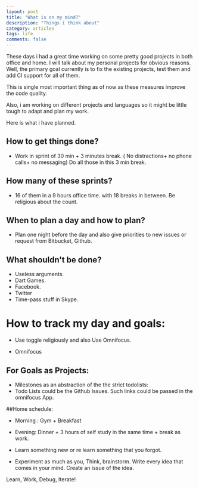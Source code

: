 ```yaml
---
layout: post
title: "What is on my mind?"
description: "Things i think about"
category: articles
tags: life
comments: false
---
```


These days i had a great time working on some pretty good projects in both office and home. I will talk about my personal projects for obvious reasons. 
Well, the primary goal currently is to fix the existing projects, test them and add CI support for all of them. 

This is single most important thing as of now as these measures improve the code quality.

Also, i am working on different projects and languages so it might be little tough to adapt and plan  my work. 

Here is what i have planned.

## How to get things done?
- Work in sprint of 30 min + 3 minutes break. ( No distractions+ no phone calls+ no messaging) Do all those in this 3 min break.

## How many of these sprints?
- 16 of them in a 9 hours office time. with 18 breaks in between. 
Be religious about the count.

## When to plan a day and how to plan?
- Plan one night before the day and also give priorities to new issues or request from Bitbucket, Github.

## What shouldn't be done?
- Useless arguments.
- Dart Games.
- Facebook.
- Twitter
- Time-pass stuff in Skype.


# How to track my day and goals:

- Use toggle religiously and also Use Omnifocus.

- Omnifocus

## For Goals as Projects:

- Milestones as an abstraction of the the strict todolists:
- Todo Lists could be the Github Issues. Such links could be passed in the omnifocus App.


##Home schedule:

- Morning : Gym + Breakfast

- Evening: Dinner + 3 hours of self study in the same time + break as work.
- Learn something new or re learn something that you forgot.
- Experiment as much as you, Think, brainstorm. Write every idea that comes in your mind. Create an issue of the idea.


Learn, Work, Debug, Iterate!






